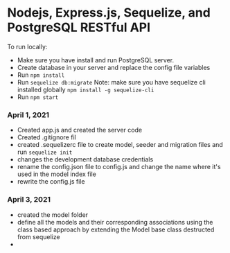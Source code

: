 # Nodejs, Express.js, Sequelize, and PostgreSQL RESTful API

To run locally:

- Make sure you have install and run PostgreSQL server.
- Create database in your server and replace the config file variables
- Run `npm install`
- Run `sequelize db:migrate` Note: make sure you have sequelize cli installed globally `npm install -g sequelize-cli`
- Run `npm start`

### April 1, 2021

- Created app.js and created the server code
- Created .gitignore fil
- created .sequelizerc file to create model, seeder and migration files and run `sequelize init`
- changes the development database credentials
- rename the config.json file to config.js and change the name where it's used in the model index file
- rewrite the config.js file

### April 3, 2021

- created the model folder
- define all the models and their corresponding associations using the class based approach by extending the Model base class destructed from sequelize
-
